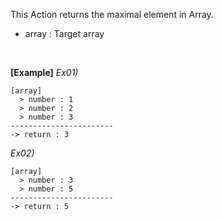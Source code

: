 This Action returns the maximal element in Array.
- array : Target array

<br/>

**[Example]**
*Ex01)*
```
[array]
  > number : 1
  > number : 2
  > number : 3
-----------------------
-> return : 3
```

*Ex02)*
```
[array]
  > number : 3
  > number : 5
-----------------------
-> return : 5
```
